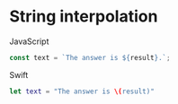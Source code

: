 # String interpolation


JavaScript
```js
const text = `The answer is ${result}.`;
```

Swift
```swift
let text = "The answer is \(result)"
```
